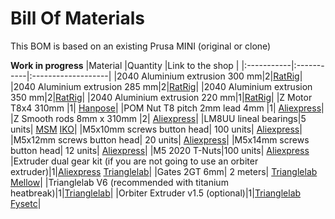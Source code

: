 # Bill Of Materials 

This BOM is based on an existing Prusa MINI (original or clone)

**Work in progress**
|Material   |Quantity   |Link to the shop   |
|:-----------|:-----------|:-------------------|
|2040 Aluminium extrusion 300 mm|2|[RatRig](https://www.ratrig.com/)|
|2040 Aluminium extrusion 285 mm|2|[RatRig](https://www.ratrig.com/)|
|2040 Aluminium extrusion 350 mm|2|[RatRig](https://www.ratrig.com/)|
|2040 Aluminium extrusion 220 mm|1|[RatRig](https://www.ratrig.com/)|
|Z Motor T8x4 310mm |1| [Hanpose](https://s.click.aliexpress.com/e/_9z0dNt)|
|POM Nut T8 pitch 2mm lead 4mm |1| [Aliexpress](https://s.click.aliexpress.com/e/_ACQ5J9)|
|Z Smooth rods 8mm x 310mm |2| [Aliexpress](https://s.click.aliexpress.com/e/_AsSzsn)|
|LM8UU lineal bearings|5 units| [MSM](https://es.aliexpress.com/item/32815449673.html?gatewayAdapt=glo2esp&spm=a2g0o.order_list.0.0.17f6194d4a26HB) [IKO](https://s.click.aliexpress.com/e/_AbEZ5D)|
|M5x10mm screws button head| 100 units| [Aliexpress](https://s.click.aliexpress.com/e/_9zNDrd)|
|M5x12mm screws button head| 20 units| [Aliexpress](https://s.click.aliexpress.com/e/_9zNDrd)|
|M5x14mm screws button head| 12 units| [Aliexpress](https://s.click.aliexpress.com/e/_9zNDrd)|
|M5 2020 T-Nuts|100 units| [Aliexpress](https://s.click.aliexpress.com/e/_AplLX5)
|Extruder dual gear kit (if you are not going to use an orbiter extruder)|1|[Aliexpress](https://s.click.aliexpress.com/e/_9iUO1z) [Trianglelab](https://s.click.aliexpress.com/e/_9gQo15)|
|Gates 2GT 6mm| 2 meters| [Trianglelab](https://s.click.aliexpress.com/e/_APBTPN) [Mellow](https://s.click.aliexpress.com/e/_AgdeWn)|
|Trianglelab V6 (recommended with titanium heatbreak)|1|[Trianglelab](http://s.click.aliexpress.com/e/_d7cz9Kp)|
|Orbiter Extruder v1.5 (optional)|1|[Trianglelab](https://s.click.aliexpress.com/e/_A38RT9) [Fysetc](https://s.click.aliexpress.com/e/_ALcYh5)|
